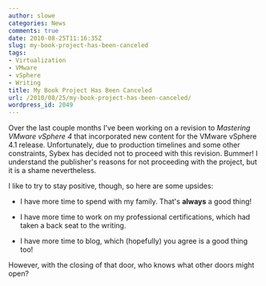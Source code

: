 ```yaml
---
author: slowe
categories: News
comments: true
date: 2010-08-25T11:16:35Z
slug: my-book-project-has-been-canceled
tags:
- Virtualization
- VMware
- vSphere
- Writing
title: My Book Project Has Been Canceled
url: /2010/08/25/my-book-project-has-been-canceled/
wordpress_id: 2049
---
```


Over the last couple months I've been working on a revision to _Mastering VMware vSphere 4_ that incorporated new content for the VMware vSphere 4.1 release. Unfortunately, due to production timelines and some other constraints, Sybex has decided not to proceed with this revision. Bummer! I understand the publisher's reasons for not proceeding with the project, but it is a shame nevertheless.

I like to try to stay positive, though, so here are some upsides:

* I have more time to spend with my family. That's **always** a good thing!

* I have more time to work on my professional certifications, which had taken a back seat to the writing.

* I have more time to blog, which (hopefully) you agree is a good thing too!

However, with the closing of that door, who knows what other doors might open?
